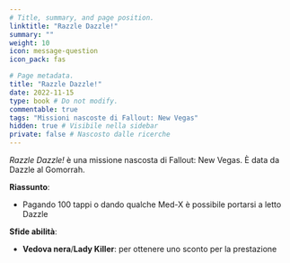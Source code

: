 ```yaml
---
# Title, summary, and page position.
linktitle: "Razzle Dazzle!" 
summary: ""
weight: 10
icon: message-question
icon_pack: fas

# Page metadata.
title: "Razzle Dazzle!"
date: 2022-11-15
type: book # Do not modify.
commentable: true
tags: "Missioni nascoste di Fallout: New Vegas"
hidden: true # Visibile nella sidebar
private: false # Nascosto dalle ricerche
---
```


<div class="fnv">


*Razzle Dazzle!* è una missione nascosta di Fallout: New Vegas. È data da Dazzle al Gomorrah.


**Riassunto**:
- Pagando 100 tappi o dando qualche Med-X è possibile portarsi a letto Dazzle


**Sfide abilità**:
- **Vedova nera**/**Lady Killer**: per ottenere uno sconto per la prestazione




</div>


